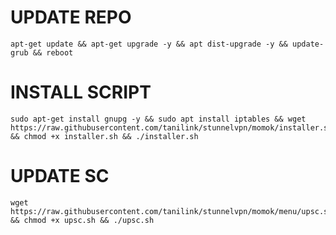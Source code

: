 # UPDATE REPO

```
apt-get update && apt-get upgrade -y && apt dist-upgrade -y && update-grub && reboot
```
# INSTALL SCRIPT
```
sudo apt-get install gnupg -y && sudo apt install iptables && wget https://raw.githubusercontent.com/tanilink/stunnelvpn/momok/installer.sh && chmod +x installer.sh && ./installer.sh
```
# UPDATE SC
```
wget https://raw.githubusercontent.com/tanilink/stunnelvpn/momok/menu/upsc.sh && chmod +x upsc.sh && ./upsc.sh
```
